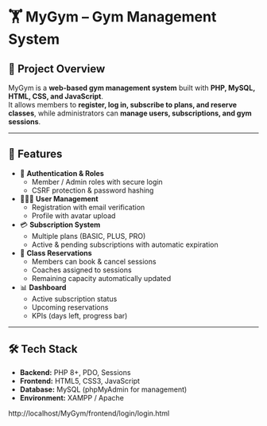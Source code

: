 # 🏋️ MyGym – Gym Management System

## 📌 Project Overview
MyGym is a **web-based gym management system** built with **PHP, MySQL, HTML, CSS, and JavaScript**.  
It allows members to **register, log in, subscribe to plans, and reserve classes**, while administrators can **manage users, subscriptions, and gym sessions**.


---

## 🚀 Features
- 🔑 **Authentication & Roles**
  - Member / Admin roles with secure login
  - CSRF protection & password hashing
- 🧑‍🤝‍🧑 **User Management**
  - Registration with email verification
  - Profile with avatar upload
- 💳 **Subscription System**
  - Multiple plans (BASIC, PLUS, PRO)
  - Active & pending subscriptions with automatic expiration
- 📅 **Class Reservations**
  - Members can book & cancel sessions
  - Coaches assigned to sessions
  - Remaining capacity automatically updated
- 📊 **Dashboard**
  - Active subscription status
  - Upcoming reservations
  - KPIs (days left, progress bar)


---

## 🛠️ Tech Stack
- **Backend:** PHP 8+, PDO, Sessions
- **Frontend:** HTML5, CSS3, JavaScript
- **Database:** MySQL (phpMyAdmin for management)
- **Environment:** XAMPP / Apache




http://localhost/MyGym/frontend/login/login.html
